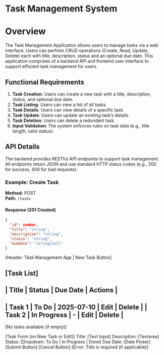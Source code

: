 # Task Management System

# Overview
The Task Management Application allows users to manage tasks via a web interface. Users can perfrom CRUD operations (Create, Read, Update, Delete) each with title, description, status and an optional due date. This application comprises of a backend API and frontend user interface to support efficient task management for users.

## Functional Requirements
1. **Task Creation**: Users can create a new task with a title, description, status, and optional due date.
2. **Task Listing**: Users can view a list of all tasks.
3. **Task Details**: Users can view details of a specific task.
4. **Task Update**: Users can update an existing task’s details.
5. **Task Deletion**: Users can delete a redundant task.
6. **Input Validation**: The system enforces rules on task data (e.g., title length, valid status).

## API Details
The backend provides RESTful API endpoints to support task management. All endpoints return JSON and use standard HTTP status codes (e.g., 200 for success, 400 for bad requests).

### Example: Create Task

**Method:** POST  
**Path:** `/tasks`

#### Response (201 Created)
```json
{
  "id": number,
  "title": "string",
  "description": "string",
  "status": "string",
  "dueDate": "string|null"
}
```

[Header: Task Management App | New Task Button]

[Task List]
-------------------------------------------------
| Title          | Status      | Due Date   | Actions       |
-------------------------------------------------
| Task 1         | To Do       | 2025-07-10 | Edit | Delete |
| Task 2         | In Progress | -          | Edit | Delete |
-------------------------------------------------
[No tasks available (if empty)]

[Task Form (on New Task or Edit)]
Title: [Text Input]
Description: [Textarea]
Status: [Dropdown: To Do | In Progress | Done]
Due Date: [Date Picker]
[Submit Button] [Cancel Button]
[Error: Title is required (if applicable)]


